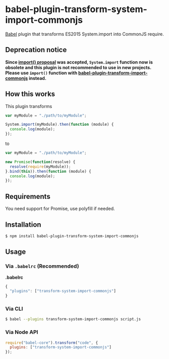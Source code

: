 # babel-plugin-transform-system-import-commonjs

[Babel](https://babeljs.io/) plugin that transforms ES2015 System.import into CommonJS require.

## Deprecation notice

**Since [import() proposal](https://github.com/tc39/proposal-dynamic-import) was accepted, `System.import` function now is obsolete and this plugin is not recommended to use in new projects. Please use  `import()` function with [babel-plugin-transform-import-commonjs](https://www.npmjs.com/package/babel-plugin-transform-import-commonjs) instead.**


## How this works

This plugin transforms
```js
var myModule = "./path/to/myModule";

System.import(myModule).then(function (module) {
  console.log(module);
});
```
to
```js
var myModule = "./path/to/myModule";

new Promise(function(resolve) {
  resolve(require(myModule));
}.bind(this)).then(function (module) {
  console.log(module);
});
```

## Requirements

You need support for Promise, use polyfill if needed.

## Installation

```sh
$ npm install babel-plugin-transform-system-import-commonjs
```

## Usage

### Via `.babelrc` (Recommended)

**.babelrc**

```js
{
  "plugins": ["transform-system-import-commonjs"]
}
```

### Via CLI

```sh
$ babel --plugins transform-system-import-commonjs script.js
```

### Via Node API

```javascript
require("babel-core").transform("code", {
  plugins: ["transform-system-import-commonjs"]
});
```
